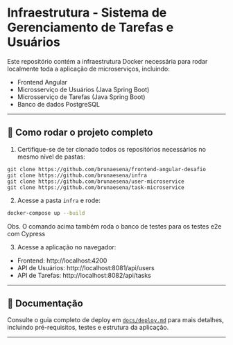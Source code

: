 # Infraestrutura - Sistema de Gerenciamento de Tarefas e Usuários

Este repositório contém a infraestrutura Docker necessária para rodar localmente toda a aplicação de microserviços, incluindo:

- Frontend Angular
- Microsserviço de Usuários (Java Spring Boot)
- Microsserviço de Tarefas (Java Spring Boot)
- Banco de dados PostgreSQL

---

## 🚀 Como rodar o projeto completo

1. Certifique-se de ter clonado todos os repositórios necessários no mesmo nível de pastas:

```
git clone https://github.com/brunaesena/frontend-angular-desafio
git clone https://github.com/brunaesena/infra
git clone https://github.com/brunaesena/user-microservice
git clone https://github.com/brunaesena/task-microservice
```

2. Acesse a pasta `infra` e rode:

```bash
docker-compose up --build
```

Obs. O comando acima também roda o banco de testes para os testes e2e com Cypress

3. Acesse a aplicação no navegador:

- Frontend: http://localhost:4200
- API de Usuários: http://localhost:8081/api/users
- API de Tarefas: http://localhost:8082/api/tasks

---

## 📄 Documentação

Consulte o guia completo de deploy em [`docs/deploy.md`](docs/deploy.md) para mais detalhes, incluindo pré-requisitos, testes e estrutura da aplicação.

---
